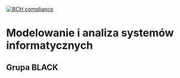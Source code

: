 [![BCH compliance](https://bettercodehub.com/edge/badge/lodz-university-of-technology-masi/Black?branch=master)](https://bettercodehub.com/)

# Modelowanie i analiza systemów informatycznych

## Grupa BLACK

